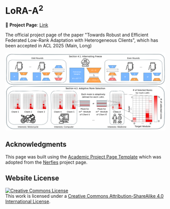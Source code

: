 # LoRA-A<sup>2</sup>

🔗 **Project Page**: [Link](https://pseudope.github.io/LoRA-A2/)

The official project page of the paper "Towards Robust and Efficient Federated
Low-Rank Adaptation with Heterogeneous Clients", which has been accepted in ACL 2025 (Main, Long)

![Overview of LoRA-A²](static/images/main_figure_final.png)

## Acknowledgments
This page was built using the <a href="https://github.com/eliahuhorwitz/Academic-project-page-template" target="_blank">Academic Project Page Template</a> which was adopted from the <a href="https://nerfies.github.io" target="_blank">Nerfies</a> project page.

## Website License
<a rel="license" href="http://creativecommons.org/licenses/by-sa/4.0/"><img alt="Creative Commons License" style="border-width:0" src="https://i.creativecommons.org/l/by-sa/4.0/88x31.png" /></a><br />This work is licensed under a <a rel="license" href="http://creativecommons.org/licenses/by-sa/4.0/">Creative Commons Attribution-ShareAlike 4.0 International License</a>.
